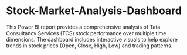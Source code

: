 # Stock-Market-Analysis-Dashboard
This Power BI report provides a comprehensive analysis of Tata Consultancy Services (TCS) stock performance over multiple time dimensions. The dashboard includes interactive visuals to help explore trends in stock prices (Open, Close, High, Low) and trading patterns.
